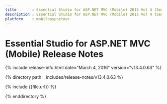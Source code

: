 ```yaml
---
title       : Essential Studio for ASP.NET MVC (Mobile) 2015 Vol 4 (Service Pack 2)  Release Notes
description : Essential Studio for ASP.NET MVC (Mobile) 2015 Vol 4 (Service Pack 2) Release Notes
platform    : mobileaspnetmvc
---
```


# Essential Studio for ASP.NET MVC (Mobile) Release Notes

{% include release-info.html date="March 4, 2016" version="v13.4.0.63" %} 

{% directory path: _includes/release-notes/v13.4.0.63 %}

{% include {{file.url}} %}

{% enddirectory %}
